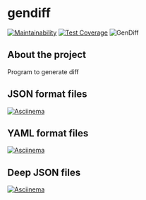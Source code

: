 # gendiff
[![Maintainability](https://api.codeclimate.com/v1/badges/6fe6da1c5d07c8c163b6/maintainability)](https://codeclimate.com/github/Nemial/php-project-lvl2/maintainability)
[![Test Coverage](https://api.codeclimate.com/v1/badges/6fe6da1c5d07c8c163b6/test_coverage)](https://codeclimate.com/github/Nemial/php-project-lvl2/test_coverage)
![GenDiff](https://github.com/Nemial/php-project-lvl2/workflows/GenDiff/badge.svg)

## About the project
Program to generate diff

## JSON format files
[![Asciinema](https://asciinema.org/a/c1sLx9u5US7JVlezLWlm5uzsO.png)](https://asciinema.org/a/c1sLx9u5US7JVlezLWlm5uzsO)

## YAML format files
[![Asciinema](https://asciinema.org/a/jJ3j4wxmY431zyU6k8BCcngwq.png)](https://asciinema.org/a/jJ3j4wxmY431zyU6k8BCcngwq)

## Deep JSON files
[![Asciinema](https://asciinema.org/a/skEhjfgAmAZB2beoaYOu8PwX0.png)](https://asciinema.org/a/skEhjfgAmAZB2beoaYOu8PwX0)
